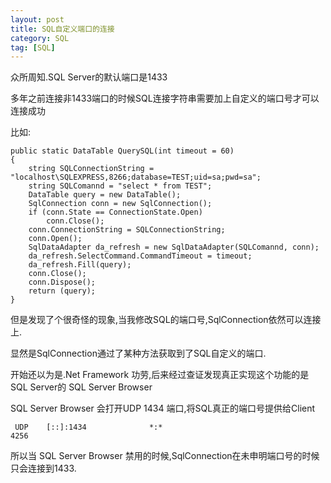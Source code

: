 ```yaml
---
layout: post
title: SQL自定义端口的连接 
category: SQL
tag: [SQL]
---
```


众所周知.SQL Server的默认端口是1433

多年之前连接非1433端口的时候SQL连接字符串需要加上自定义的端口号才可以连接成功

比如: 

    public static DataTable QuerySQL(int timeout = 60)
    {
        string SQLConnectionString = "localhost\SQLEXPRESS,8266;database=TEST;uid=sa;pwd=sa";
        string SQLComannd = "select * from TEST";
        DataTable query = new DataTable();
        SqlConnection conn = new SqlConnection();
        if (conn.State == ConnectionState.Open)
            conn.Close();
        conn.ConnectionString = SQLConnectionString;
        conn.Open();
        SqlDataAdapter da_refresh = new SqlDataAdapter(SQLComannd, conn);
        da_refresh.SelectCommand.CommandTimeout = timeout;
        da_refresh.Fill(query);
        conn.Close();
        conn.Dispose();
        return (query);
    }

但是发现了个很奇怪的现象,当我修改SQL的端口号,SqlConnection依然可以连接上.

显然是SqlConnection通过了某种方法获取到了SQL自定义的端口.

开始还以为是.Net Framework 功劳,后来经过查证发现真正实现这个功能的是SQL Server的 SQL Server Browser

SQL Server Browser 会打开UDP 1434 端口,将SQL真正的端口号提供给Client

     UDP    [::]:1434              *:*                                    4256

所以当 SQL Server Browser 禁用的时候,SqlConnection在未申明端口号的时候只会连接到1433.